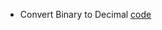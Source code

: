  - Convert Binary to Decimal [code](https://github.com/KKBUGHUNTER/Networks_Lab/Tips_and_Tricks/bin_todec.c)
